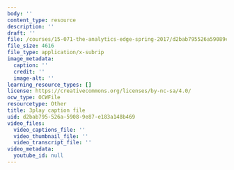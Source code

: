 ```yaml
---
body: ''
content_type: resource
description: ''
draft: ''
file: /courses/15-071-the-analytics-edge-spring-2017/d2bab795526a59089e87e183a148b469_f-EN4QySwAs.vtt
file_size: 4616
file_type: application/x-subrip
image_metadata:
  caption: ''
  credit: ''
  image-alt: ''
learning_resource_types: []
license: https://creativecommons.org/licenses/by-nc-sa/4.0/
ocw_type: OCWFile
resourcetype: Other
title: 3play caption file
uid: d2bab795-526a-5908-9e87-e183a148b469
video_files:
  video_captions_file: ''
  video_thumbnail_file: ''
  video_transcript_file: ''
video_metadata:
  youtube_id: null
---
```

